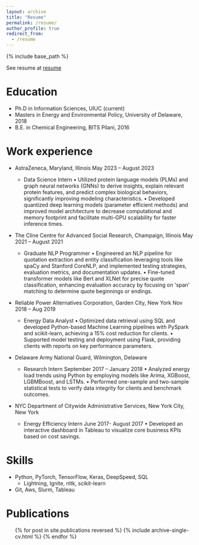 ```yaml
---
layout: archive
title: "Resume"
permalink: /resume/
author_profile: true
redirect_from:
  - /resume
---
```


{% include base_path %}

See resume at [resume](https://apratim-mishra.github.io/files/Resume_Apratim_.pdf)


Education
======
* Ph.D in Information Sciences, UIUC (current)
* Masters in Energy and Environmental Policy, University of Delaware, 2018
* B.E. in Chemical Engineering, BITS Pilani, 2016

Work experience
======
* AstraZeneca, Maryland, Illinois May 2023 – August 2023
    * Data Science Intern
• Utilized protein language models (PLMs) and graph neural networks (GNNs) to derive insights, explain relevant protein features, and predict complex biological behaviors, significantly improving modeling characteristics.
• Developed quantized deep learning models (parameter efficient methods) and improved model architecture to decrease computational and memory footprint and facilitate multi-GPU scalability for faster inference times.

* The Cline Centre for Advanced Social Research, Champaign, Illinois May 2021 – August 2021
  * Graduate NLP Programmer
• Engineered an NLP pipeline for quotation extraction and entity classification leveraging tools like spaCy and Stanford CoreNLP, and implemented testing strategies, evaluation metrics, and documentation updates.
• Fine-tuned transformer models like Bert and XLNet for precise quote classification, enhancing evaluation accuracy by focusing on 'span' matching to determine quote beginnings or endings.

* Reliable Power Alternatives Corporation, Garden City, New York Nov 2018 – Aug 2019
  * Energy Data Analyst
• Optimized data retrieval using SQL and developed Python-based Machine Learning pipelines with PySpark and scikit-learn, achieving a 15% cost reduction for clients.
• Supported model testing and deployment using Flask, providing clients with reports on key performance parameters.

* Delaware Army National Guard, Wilmington, Delaware
  * Research Intern September 2017 – January 2018
• Analyzed energy load trends using Python by employing models like Arima, XGBoost, LGBMBoost, and LSTMs.
• Performed one-sample and two-sample statistical tests to verify data integrity for clients and benchmark outcomes.
  
* NYC Department of Citywide Administrative Services, New York City, New York
  * Energy Efficiency Intern June 2017- August 2017
• Developed an interactive dashboard in Tableau to visualize core business KPIs based on cost savings.

Skills
======
* Python, PyTorch, TensorFlow, Keras, DeepSpeed, SQL
    * Lightning, Ignite, nltk, scikit-learn
* Git, Aws, Slurm, Tableau

Publications
======
  <ul>{% for post in site.publications reversed %}
    {% include archive-single-cv.html %}
  {% endfor %}</ul>
  
<!-- Talks
======
  <ul>{% for post in site.talks reversed %}
    {% include archive-single-talk-cv.html  %}
  {% endfor %}</ul>
  
Teaching
======
  <ul>{% for post in site.teaching reversed %}
    {% include archive-single-cv.html %}
  {% endfor %}</ul>
  
Service and leadership
======
* Currently signed in to 43 different slack teams -->
